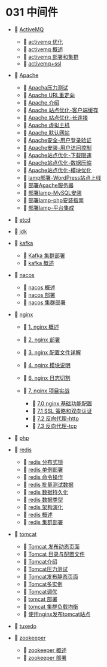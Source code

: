 # 031 中间件

* 📑 [ActiveMQ](siyuan://blocks/20231110105237-8sq0y3z)

  * 📄 [activemq 优化](siyuan://blocks/20231110105237-br404dd)
  * 📄 [activemq 概述](siyuan://blocks/20231110105237-gdccmry)
  * 📄 [activemq 部署和集群](siyuan://blocks/20231110105237-w2d9iw3)
  * 📄 [activemq+ssl](siyuan://blocks/20231110105237-8co62y1)
* 📑 [Apache](siyuan://blocks/20231110105237-vfj6wzp)

  * 📄 [Apacha压力测试](siyuan://blocks/20231110105237-l98bc9w)
  * 📄 [Apache URL重定向](siyuan://blocks/20231110105237-ld0xyux)
  * 📄 [Apache 介绍](siyuan://blocks/20231110105237-9r6s17z)
  * 📄 [Apache 站点优化-客户端缓存](siyuan://blocks/20231110105237-2gbtyb0)
  * 📄 [Apache 站点优化-长连接](siyuan://blocks/20231110105237-crvwv6c)
  * 📄 [Apache 虚拟主机](siyuan://blocks/20231110105237-xhhka7m)
  * 📄 [Apache 默认网站](siyuan://blocks/20231110105237-b2i1f2r)
  * 📄 [Apache安全-用户登录验证](siyuan://blocks/20231110105237-qa6qywc)
  * 📄 [Apache安装-用户访问控制](siyuan://blocks/20231110105237-5z23woz)
  * 📄 [Apache站点优化-下载限速](siyuan://blocks/20231110105237-1jgf0tv)
  * 📄 [Apache站点优化-数据压缩](siyuan://blocks/20231110105237-5ykxre1)
  * 📄 [Apache站点优化-模块优化](siyuan://blocks/20231110105237-pg3l0e8)
  * 📄 [lamp部署-WordPress站点上线](siyuan://blocks/20231110105237-m1u1nof)
  * 📄 [部署Apache服务器](siyuan://blocks/20231110105237-gvdpha0)
  * 📄 [部署lamp-MySQL安装](siyuan://blocks/20231110105237-pm8a0kw)
  * 📄 [部署lamp-php安装指南](siyuan://blocks/20231110105237-or6mjcr)
  * 📄 [部署lamp-平台集成](siyuan://blocks/20231110105237-nmm2w3w)
* 📄 [etcd](siyuan://blocks/20231110105237-ytnigkl)
* 📄 [jdk](siyuan://blocks/20231110105237-09fzlxw)
* 📑 [kafka](siyuan://blocks/20231110105237-886v0bv)

  * 📄 [Kafka 集群部署](siyuan://blocks/20231110105237-1dmh9kh)
  * 📄 [kafka 概述](siyuan://blocks/20231110105237-wyqzien)
* 📑 [nacos](siyuan://blocks/20231110105237-hbkray9)

  * 📄 [nacos 概述](siyuan://blocks/20231110105237-0v7pqpb)
  * 📄 [nacos 部署](siyuan://blocks/20231110105237-aspjd9u)
  * 📄 [nacos 集群部署](siyuan://blocks/20231110105237-1y89vd5)
* 📑 [nginx](siyuan://blocks/20231110105237-odeol88)

  * 📄 [1. nginx 概述](siyuan://blocks/20231110105237-gunyevw)
  * 📄 [2. nginx 部署](siyuan://blocks/20231110105237-0gz5zay)
  * 📄 [3. nginx 配置文件详解](siyuan://blocks/20231110105237-hb5oa1m)
  * 📄 [4. nginx 模块说明](siyuan://blocks/20231110105237-nbdeb80)
  * 📄 [6. nginx 日志切割](siyuan://blocks/20231110105237-xuaqjjj)
  * 📑 [7. nginx 项目实战](siyuan://blocks/20231110105237-djyw0dq)

    * 📄 [7.0 nginx 基础功能配置](siyuan://blocks/20231110105237-a779ski)
    * 📄 [7.1 SSL 策略和双向认证](siyuan://blocks/20231110105237-8uzmy1l)
    * 📄 [7.2 反向代理-http](siyuan://blocks/20231110105237-x20efse)
    * 📄 [7.3 反向代理-tcp](siyuan://blocks/20231110105237-yyxt7uz)
* 📄 [php](siyuan://blocks/20231110105237-1n4jd2x)
* 📑 [redis](siyuan://blocks/20231110105237-k9r2pff)

  * 📄 [redis 分布式锁](siyuan://blocks/20231110105237-9gqc4t8)
  * 📄 [redis 单例部署](siyuan://blocks/20231110105237-4madtae)
  * 📄 [redis 命令操作](siyuan://blocks/20231110105237-6gix5ks)
  * 📄 [redis 批量测试数据](siyuan://blocks/20231114174539-5c7huc9)
  * 📄 [redis 数据持久化](siyuan://blocks/20231110105237-urb1pil)
  * 📄 [redis 数据类型](siyuan://blocks/20231110105237-chdm8jc)
  * 📄 [redis 架构演化](siyuan://blocks/20231110105237-5buk4p8)
  * 📄 [redis 概述](siyuan://blocks/20231110105237-ygxmj09)
  * 📄 [redis 集群部署](siyuan://blocks/20231110105237-dhjyprl)
* 📑 [tomcat](siyuan://blocks/20231110105237-hd8jgyj)

  * 📄 [Tomcat 发布动态页面](siyuan://blocks/20231110105237-n4jaeef)
  * 📄 [Tomcat 目录与配置文件](siyuan://blocks/20231110105237-ulu3gr7)
  * 📄 [Tomcat介绍](siyuan://blocks/20231110105237-qa0bhz9)
  * 📄 [Tomcat压力测试](siyuan://blocks/20231110105237-xegxqhz)
  * 📄 [Tomcat发布静态页面](siyuan://blocks/20231110105237-v5chxkc)
  * 📄 [Tomcat多实例](siyuan://blocks/20231110105237-56ozoat)
  * 📄 [Tomcat调优](siyuan://blocks/20231110105237-eofwr3c)
  * 📄 [tomcat 部署](siyuan://blocks/20231110105237-3uidtxq)
  * 📄 [tomcat 集群负载均衡](siyuan://blocks/20231110105237-i0w629w)
  * 📄 [使用nginx发布tomcat站点](siyuan://blocks/20231110105237-m8skmei)
* 📄 [tuxedo](siyuan://blocks/20231110105237-wmvh67s)
* 📑 [zookeeper](siyuan://blocks/20231110105237-kx4lt1a)

  * 📄 [zookeeper 概述](siyuan://blocks/20231110105237-8gsogt6)
  * 📄 [zookeeper 部署](siyuan://blocks/20231110105237-xah50sz)

‍

